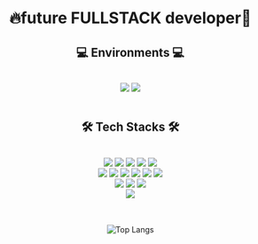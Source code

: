 <div align="center">
  <h1>🔥future FULLSTACK developer🌱</h1>
</div>
<div align="center">
  <h2>💻 Environments 💻</h2>
</div>
<br />
<div align="center">
  <img src="https://img.shields.io/badge/Windows-0078D6?style=flat&logo=Windows&logoColor=ffffff"/>
  <img src="https://img.shields.io/badge/VSCode-007ACC?style=flat&logo=Visual Studio Code&logoColor=ffffff"/>
</div>
<br />
<div align="center">
  <h2>🛠 Tech Stacks 🛠</h2>
</div>
<br/>
<div align="center">
  <img src="https://img.shields.io/badge/Python-3776AB?style=flat&logo=Python&logoColor=ffffff"/>
  <img src="https://img.shields.io/badge/Django-092E20?style=flat&logo=Django&logoColor=ffffff"/>
  <img src="https://img.shields.io/badge/JavaScript-F7DF1E?style=flat&logo=JavaScript&logoColor=000000"/>
  <img src="https://img.shields.io/badge/NodeJS-339933?style=flat&logo=Node.js&logoColor=ffffff"/>
  <img src="https://img.shields.io/badge/express-000000?style=flat&logo=Express&logoColor=ffffff"/>
<br/>
  <img src="https://img.shields.io/badge/HTML-E34F26?style=flat&logo=HTML5&logoColor=ffffff"/>
  <img src="https://img.shields.io/badge/CSS-1572B6?style=flat&logo=CSS3&logoColor=ffffff"/>
  <img src="https://img.shields.io/badge/Pug-A86454?style=flat&logo=Pug&logoColor=ffffff"/>
  <img src="https://img.shields.io/badge/TailwindCSS-06B6D4?style=flat&logo=Tailwind CSS&logoColor=ffffff"/>
  <img src="https://img.shields.io/badge/Sass-CC6699?style=flat&logo=Sass&logoColor=ffffff"/>
  <img src="https://img.shields.io/badge/gulp-CF4647?style=flat&logo=gulp&logoColor=ffffff"/>
<br/>
  <img src="https://img.shields.io/badge/React-61DAFB?style=flat&logo=React&logoColor=000000"/>
  <img src="https://img.shields.io/badge/React Router-CA4245?style=flat&logo=React Router&logoColor=ffffff"/>
  <img src="https://img.shields.io/badge/styledcomponents-DB7093?style=flat&logo=styledcomponents&logoColor=ffffff"/>
<br/>
  <img src="https://img.shields.io/badge/PostgreSQL-4169E1?style=flat&logo=PostgreSQL&logoColor=ffffff"/>
  
  
<br/> 
<br/>
<br/>
  
  ![Top Langs](https://github-readme-stats.vercel.app/api/top-langs/?username=codeer-kr&layout=compact&theme=dark)
</div>


